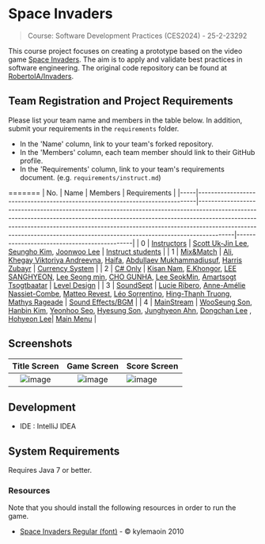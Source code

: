 # Space Invaders

> Course: Software Development Practices (CES2024) - 25-2-23292

This course project focuses on creating a prototype based on the video game [Space Invaders](https://en.wikipedia.org/wiki/Space_Invaders). The aim is to apply and validate best practices in software engineering. The original code repository can be found at [RobertoIA/Invaders](https://github.com/RobertoIA/Invaders).

## Team Registration and Project Requirements

Please list your team name and members in the table below. In addition, submit your requirements in the `requirements` folder.

- In the 'Name' column, link to your team's forked repository.
- In the 'Members' column, each team member should link to their GitHub profile.
- In the 'Requirements' column, link to your team's requirements document. (e.g. `requirements/instruct.md`)


=======
| No. | Name                                                                        | Members                                                                                                                                                                                                                                                                                                                           | Requirements                                |
|-----|-----------------------------------------------------------------------------|-----------------------------------------------------------------------------------------------------------------------------------------------------------------------------------------------------------------------------------------------------------------------------------------------------------------------------------|---------------------------------------------|
| 0   | [Instructors](https://github.com/PurpleBananass/PurpleBananass)             | [Scott Uk-Jin Lee](https://github.com/scottukjinlee/scottukjinlee), [Seungho Kim](https://github.com/oh-gnues/oh-gnues), [Joonwoo Lee](https://github.com/PurpleBananass/PurpleBananass)                                                                                                                                          | [Instruct students](teams/instruct.md)      |
| 1   | [Mix&Match](https://github.com/aliraif/Invaders-SDP-23292)                  | [Ali](https;//github.com/aliraif), [Khegay Viktoriya Andreevna](https://github.com/Hosy0909), [Haifa](https://github.com/ainardini), [Abdullaev Mukhammadiusuf](https://github.com/httpyusf), [Harris Zubayr](https://github.com/harriszbyr)                                                                                      | [Currency System](teams/MixAndMatch.md)     |
| 2   | [C# Only](https://github.com/Invaders-SDP-C-only/Invaders-SDP-23292-Csonly) | [Kisan Nam](https://github.com/soumt-r), [E.Khongor](https://github.com/spicytortillabn), [LEE SANGHYEON](https://github.com/rudwnl), [Lee Seong min](https://github.com/lookback03), [CHO GUNHA](https://github.com/GUNHA96), [Lee SeokMin](https://github.com/seokmin04), [Amartsogt Tsogtbaatar](https://github.com/Amraa-gif) | [Level Design](teams/csonly_leveldesign.md) |
| 3   | [SoundSept](https://github.com/R4gM4/Invaders-SDP-23292)                    | [Lucie Ribero](https://github.com/lucie-rib), [Anne-Amélie Nassiet-Combe](https://github.com/anne-amelie), [Matteo Revest](https://github.com/LughenWolf), [Léo Sorrentino](https://github.com/Leo231004), [Hing-Thanh Truong](https://github.com/hing-thanh), [Mathys Rageade](https://github.com/R4gM4)                         | [Sound Effects/BGM](teams/SoundSept.md)     |
| 4   | [MainStream](https://github.com/s-vvic/Invaders-SDP-23292)      | [WooSeung Son](https://github.com/s-vvic), [Hanbin Kim](https://github.com/khb7), [Yeonhoo Seo](https://github.com/lable7737), [Hyesung Son](https://github.com/s0nh), [Junghyeon Ahn](https://github.com/sei953), [Dongchan Lee](https://github.com/kkokkiyo) , [Hohyeon Lee](https://github.com/positivelhh)| [Main Menu](teams/MainStream.md)        |



## Screenshots

Title Screen               |  Game Screen              | Score Screen
:-------------------------:|:-------------------------:|:---------
![image](https://user-images.githubusercontent.com/69495129/136980139-7ad6adab-3f11-4711-b0a6-341080aa3361.png)   |  ![image](https://user-images.githubusercontent.com/69495129/136980236-c5d9ef85-f09a-47a7-b9d9-948f7b624002.png)|![image](https://user-images.githubusercontent.com/69495129/136980681-93dcadaf-08cb-48d8-90c9-68c651a115c9.png)


## Development

- IDE : IntelliJ IDEA

## System Requirements
Requires Java 7 or better.

### Resources

Note that you should install the following resources in order to run the game.


- [Space Invaders Regular (font)](http://www.fonts2u.com/space-invaders-regular.font) - &copy; kylemaoin 2010